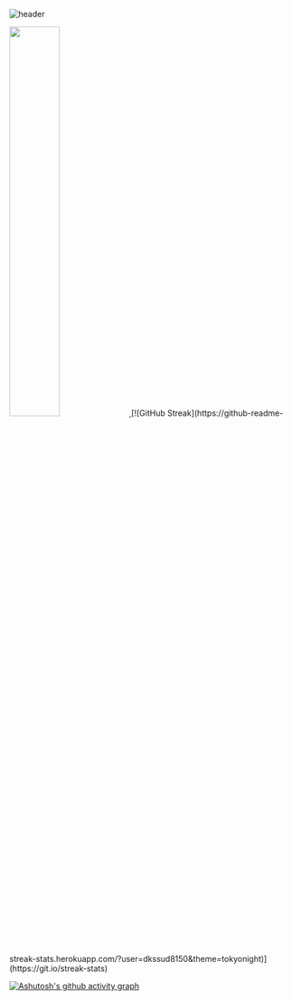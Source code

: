 ![header](https://capsule-render.vercel.app/api?type=waving&color=gradient&height=120&animation=fadeIn&section=footer&text=Welcome&fontAlign=70)


<a href="s">
  <img src="https://github-readme-stats.vercel.app/api?username=ming-90&theme=tokyonight&show_icons=true" width="42%" />
</a>
[![GitHub Streak](https://github-readme-streak-stats.herokuapp.com/?user=dkssud8150&theme=tokyonight)](https://git.io/streak-stats)

[![Ashutosh's github activity graph](https://activity-graph.herokuapp.com/graph?username=ming-90&theme=nord)](https://github.com/ashutosh00710/github-readme-activity-graph)
